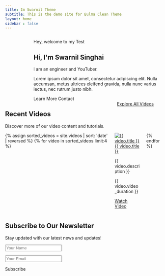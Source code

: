 ```yaml
---
title: Im Swarnil Theme
subtitle: This is the demo site for Bulma Clean Theme
layout: home    
sidebar : false
---
```

 
<section class="hero">
  <div class="hero-body">
    <div class="container">
     <!-- Right Side with Image Placeholder -->
      <div class="columns is-vcentered is-centered">
      <div class="column is-3">
          <figure class="image is-512x512 is-skeleton">
          <img alt="Placeholder" src="https://placehold.co/128x128">
           </figure>
        </div>
        <!-- Left Side with Text -->
        <div class="column is-6 ml-4">
          <p class="is-size-4">Hey, welcome to my Test</p>
          <h1 class="title is-1 ">Hi, I'm Swarnil Singhai</h1>
          <p class="is-size-4">I am an engineer and YouTuber.</p>
          <p class="is-size-6 my-2">Lorem ipsum dolor sit amet, consectetur adipiscing elit. Nulla accumsan, metus ultrices eleifend gravida, nulla nunc varius lectus, nec rutrum justo nibh.</p>
          <div class="buttons">
            <a class="button is-light">Learn More</a>
            <a class="button is-primary is-outlined">Contact</a>
          </div>
        </div>
      </div>
    </div>
  </div>
</section>


 



<section class="section mt-5">
    <div class="container">
        <div class="columns">
            <div class="column is-9">
                <h2 class="title">Recent Videos</h2>
                <p>Discover more of our video content and tutorials.</p>
            </div>
            <div class="column is-3">
                <a href="/videos" class="button is-primary is-fullwidth">
                    <span class="mr-2 icon">
                        <i class="fas fa-video"></i>
                    </span>
                    Explore All Videos
                </a>
            </div>
        </div>
        <div class="columns is-multiline">
            {% assign sorted_videos = site.videos | sort: 'date' | reversed %}
            {% for video in sorted_videos limit:4 %}
                <div class="column is-3">
                    <div class="card">
                        <div class="card-image">
                            <a href="{{ video.url }}"><img style="" src="https://img.youtube.com/vi/{{ video.video_id | split:'=' | last }}/maxresdefault.jpg" alt="{{ video.title }}"></a>
                        </div>
                        <div class="card-content">
                            <a href="{{ video.url }}" class="title is-4">{{ video.title }}</a>
                            <p class="subtitle is-6">{{ video.description }}</p>
                            <div class="is-flex is-vcentered mt-3">
                                <span class="icon is-small">
                                    <i class="far fa-clock"></i>
                                </span>
                                <p class="is-size-7 ml-1">{{ video.video_duration }}</p>
                            </div>
                        </div>
                        <footer class="card-footer">
                            <p class="card-footer-item">
                                <a href="{{ video.url }}" class="has-text-primary">
                                    <span class="icon">
                                        <i class="fas fa-play"></i>
                                    </span>
                                    <span>Watch Video</span>
                                </a>
                            </p>
                        </footer>
                    </div>
                </div>
            {% endfor %}
        </div>
    </div>
</section>
<section class="section">
    <div class="container">
        <div class="columns is-centered">
            <div class="column is-half">
                <h2 class="title is-2 has-text-centered">Subscribe to Our Newsletter</h2>
                <p class="subtitle has-text-centered">Stay updated with our latest news and updates!</p>
                <div class="field is-grouped mt-4">
                    <p class="control is-expanded">
                        <input class="input " type="text" placeholder="Your Name">
                    </p>
                    <p class="control is-expanded">
                        <input class="input " type="email" placeholder="Your Email">
                    </p>
                    <p class="control">
                        <a class="button is-primary">
                            <span class="icon">
                                <i class="fas fa-paper-plane"></i>
                            </span>
                            <span>Subscribe</span>
                        </a>
                    </p>
                </div>
            </div>
        </div>
    </div>
</section>
